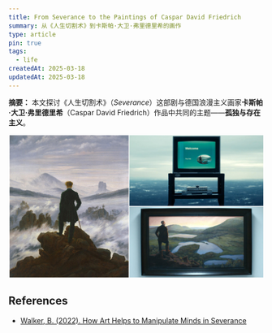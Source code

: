 ```yaml
---
title: From Severance to the Paintings of Caspar David Friedrich
summary: 从《人生切割术》到卡斯帕·大卫·弗里德里希的画作
type: article
pin: true
tags:
  - life
createdAt: 2025-03-18
updatedAt: 2025-03-18
---
```




**摘要：** 本文探讨《人生切割术》（_Severance_）这部剧与德国浪漫主义画家**卡斯帕·大卫·弗里德里希**（Caspar David Friedrich）作品中共同的主题——**孤独与存在主义**。

![asdfasd](pic.jpeg)

## References

- [Walker, B. (2022). How Art Helps to Manipulate Minds in Severance](https://hyperallergic.com/747255/how-art-helps-to-manipulate-minds-in-severance/)
